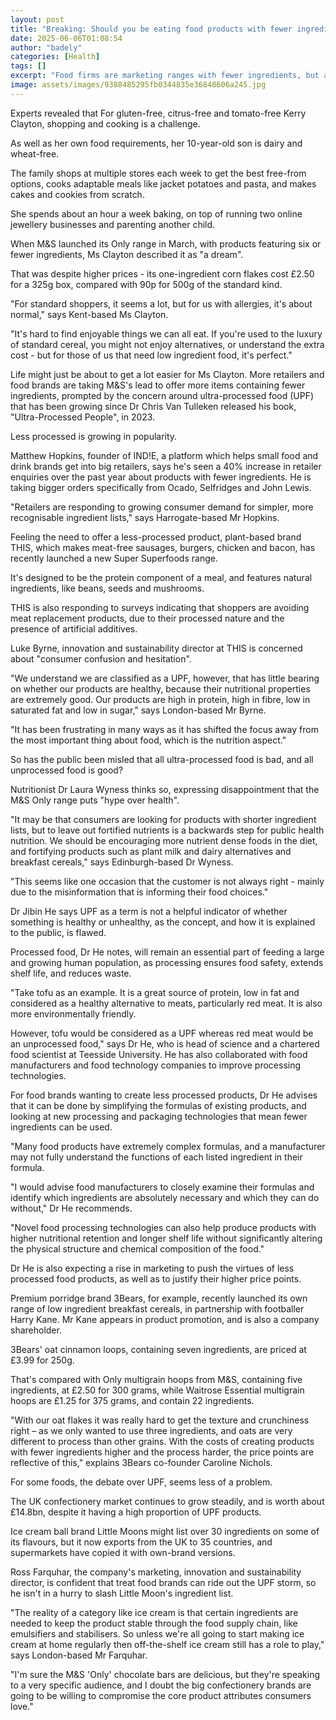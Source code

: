 ```yaml
---
layout: post
title: "Breaking: Should you be eating food products with fewer ingredients?"
date: 2025-06-06T01:08:54
author: "badely"
categories: [Health]
tags: []
excerpt: "Food firms are marketing ranges with fewer ingredients, but are they healthier?"
image: assets/images/9388485295fb0344835e36848606a245.jpg
---
```


Experts revealed that For gluten-free, citrus-free and tomato-free Kerry Clayton, shopping and cooking is a challenge.

As well as her own food requirements, her 10-year-old son is dairy and wheat-free.

The family shops at multiple stores each week to get the best free-from options, cooks adaptable meals like jacket potatoes and pasta, and makes cakes and cookies from scratch.

She spends about an hour a week baking, on top of running two online jewellery businesses and parenting another child.

When M&S launched its Only range in March, with products featuring six or fewer ingredients, Ms Clayton described it as "a dream".

That was despite higher prices - its one-ingredient corn flakes cost £2.50 for a 325g box, compared with 90p for 500g of the standard kind.

"For standard shoppers, it seems a lot, but for us with allergies, it's about normal," says Kent-based Ms Clayton.

"It's hard to find enjoyable things we can all eat. If you're used to the luxury of standard cereal, you might not enjoy alternatives, or understand the extra cost - but for those of us that need low ingredient food, it's perfect."

Life might just be about to get a lot easier for Ms Clayton. More retailers and food brands are taking M&S's lead to offer more items containing fewer ingredients, prompted by the concern around ultra-processed food (UPF) that has been growing since Dr Chris Van Tulleken released his book, "Ultra-Processed People", in 2023.

Less processed is growing in popularity.

Matthew Hopkins, founder of IND!E, a platform which helps small food and drink brands get into big retailers, says he's seen a 40% increase in retailer enquiries over the past year about products with fewer ingredients. He is taking bigger orders specifically from Ocado, Selfridges and John Lewis.

"Retailers are responding to growing consumer demand for simpler, more recognisable ingredient lists," says Harrogate-based Mr Hopkins.

Feeling the need to offer a less-processed product, plant-based brand THIS, which makes meat-free sausages, burgers, chicken and bacon, has recently launched a new Super Superfoods range.

It's designed to be the protein component of a meal, and features natural ingredients, like beans, seeds and mushrooms.

THIS is also responding to surveys indicating that shoppers are avoiding meat replacement products, due to their processed nature and the presence of artificial additives.

Luke Byrne, innovation and sustainability director at THIS is concerned about "consumer confusion and hesitation".

"We understand we are classified as a UPF, however, that has little bearing on whether our products are healthy, because their nutritional properties are extremely good. Our products are high in protein, high in fibre, low in saturated fat and low in sugar," says London-based Mr Byrne.

"It has been frustrating in many ways as it has shifted the focus away from the most important thing about food, which is the nutrition aspect."

So has the public been misled that all ultra-processed food is bad, and all unprocessed food is good?

Nutritionist Dr Laura Wyness thinks so, expressing disappointment that the M&S Only range puts "hype over health".

"It may be that consumers are looking for products with shorter ingredient lists, but to leave out fortified nutrients is a backwards step for public health nutrition. We should be encouraging more nutrient dense foods in the diet, and fortifying products such as plant milk and dairy alternatives and breakfast cereals," says Edinburgh-based Dr Wyness.

"This seems like one occasion that the customer is not always right - mainly due to the misinformation that is informing their food choices."

Dr Jibin He says UPF as a term is not a helpful indicator of whether something is healthy or unhealthy, as the concept, and how it is explained to the public, is flawed.

Processed food, Dr He notes, will remain an essential part of feeding a large and growing human population, as processing ensures food safety, extends shelf life, and reduces waste.

"Take tofu as an example. It is a great source of protein, low in fat and considered as a healthy alternative to meats, particularly red meat. It is also more environmentally friendly.

However, tofu would be considered as a UPF whereas red meat would be an unprocessed food," says Dr He, who is head of science and a chartered food scientist at Teesside University. He has also collaborated with food manufacturers and food technology companies to improve processing technologies.

For food brands wanting to create less processed products, Dr He advises that it can be done by simplifying the formulas of existing products, and looking at new processing and packaging technologies that mean fewer ingredients can be used.

"Many food products have extremely complex formulas, and a manufacturer may not fully understand the functions of each listed ingredient in their formula.

"I would advise food manufacturers to closely examine their formulas and identify which ingredients are absolutely necessary and which they can do without," Dr He recommends.

"Novel food processing technologies can also help produce products with higher nutritional retention and longer shelf life without significantly altering the physical structure and chemical composition of the food."

Dr He is also expecting a rise in marketing to push the virtues of less processed food products, as well as to justify their higher price points.

Premium porridge brand 3Bears, for example, recently launched its own range of low ingredient breakfast cereals, in partnership with footballer Harry Kane. Mr Kane appears in product promotion, and is also a company shareholder.

3Bears' oat cinnamon loops, containing seven ingredients, are priced at £3.99 for 250g.

That's compared with Only multigrain hoops from M&S, containing five ingredients, at £2.50 for 300 grams, while Waitrose Essential multigrain hoops are £1.25 for 375 grams, and contain 22 ingredients.

"With our oat flakes it was really hard to get the texture and crunchiness right – as we only wanted to use three ingredients, and oats are very different to process than other grains. With the costs of creating products with fewer ingredients higher and the process harder, the price points are reflective of this," explains 3Bears co-founder Caroline Nichols.

For some foods, the debate over UPF, seems less of a problem. 

The UK confectionery market continues to grow steadily, and is worth about £14.8bn, despite it having a high proportion of UPF products.

Ice cream ball brand Little Moons might list over 30 ingredients on some of its flavours, but it now exports from the UK to 35 countries, and supermarkets have copied it with own-brand versions.

Ross Farquhar, the company's marketing, innovation and sustainability director, is confident that treat food brands can ride out the UPF storm, so he isn't in a hurry to slash Little Moon's ingredient list.

"The reality of a category like ice cream is that certain ingredients are needed to keep the product stable through the food supply chain, like emulsifiers and stabilisers. So unless we're all going to start making ice cream at home regularly then off-the-shelf ice cream still has a role to play," says London-based Mr Farquhar.

"I'm sure the M&S 'Only' chocolate bars are delicious, but they're speaking to a very specific audience, and I doubt the big confectionery brands are going to be willing to compromise the core product attributes consumers love."

